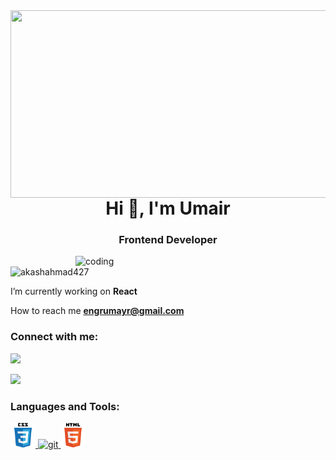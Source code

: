 <img align="right" width="1000" height="300" src="https://history-computer.com/wp-content/uploads/2022/11/shutterstock_2111828198-1536x784.jpg">
<h1 align="center">Hi 👋, I'm Umair</h1>
<h3 align="center">Frontend Developer</h3>
<img align="right" alt="coding" width="400" src="https://media2.giphy.com/media/v1.Y2lkPTc5MGI3NjExNmMyOTdlOGM2YzgzMmMyMDdkNWMzMGU2YTA0YWI5YjkwODI5MzU2MCZjdD1n/xT9IgzoKnwFNmISR8I/giphy.gif">
<p align="left"> <img src="https://komarev.com/ghpvc/?username=akashahmad427&label=Profile%20views&color=0e75b6&style=flat" alt="akashahmad427" /> </p>

 I’m currently working on **React**

 How to reach me **engrumayr@gmail.com**



<h3 align="left">Connect with me:</h3>
<a href="mailto:engrumayr@gmail.com"><img src="https://img.shields.io/badge/-engrumayr@gmail.com-D14836?style=flat-square&logo=Gmail&logoColor=white"/></a>
<p align="left"> <a href="https://www.linkedin.com/in/umair-tauni/"><img src="https://img.shields.io/badge/-Umair%20Tauni-0077B5?style=flat-square&logo=Linkedin&logoColor=white"/></a>

</p>

<h3 align="left">Languages and Tools:</h3>
<p align="left"> <a href="https://www.w3schools.com/css/" target="_blank" rel="noreferrer"> <img src="https://raw.githubusercontent.com/devicons/devicon/master/icons/css3/css3-original-wordmark.svg" alt="css3" width="40" height="40"/> </a>  </a> <a href="https://git-scm.com/" target="_blank" rel="noreferrer"> <img src="https://www.vectorlogo.zone/logos/git-scm/git-scm-icon.svg" alt="git" width="40" height="40"/> </a> <a href="https://www.w3.org/html/" target="_blank" rel="noreferrer"> <img src="https://raw.githubusercontent.com/devicons/devicon/master/icons/html5/html5-original-wordmark.svg" alt="html5" width="40" height="40"/>
